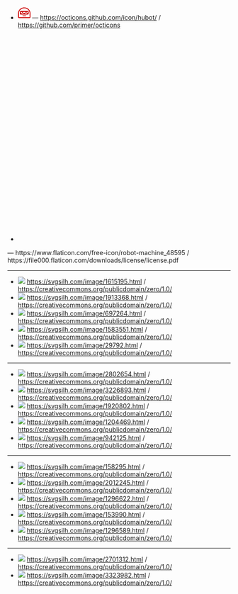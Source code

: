 <!-- 🤖 -->
- <svg height="32" class="octicon octicon-hubot" viewBox="0 0 14 16" version="1.1" width="28" aria-hidden="true"><path fill="#CC0000" fill-rule="evenodd" d="M3 6c-.55 0-1 .45-1 1v2c0 .55.45 1 1 1h8c.55 0 1-.45 1-1V7c0-.55-.45-1-1-1H3zm8 1.75L9.75 9h-1.5L7 7.75 5.75 9h-1.5L3 7.75V7h.75L5 8.25 6.25 7h1.5L9 8.25 10.25 7H11v.75zM5 11h4v1H5v-1zm2-9C3.14 2 0 4.91 0 8.5V13c0 .55.45 1 1 1h12c.55 0 1-.45 1-1V8.5C14 4.91 10.86 2 7 2zm6 11H1V8.5c0-3.09 2.64-5.59 6-5.59s6 2.5 6 5.59V13z"></path></svg> — https://octicons.github.com/icon/hubot/ / https://github.com/primer/octicons
- <svg xmlns="http://www.w3.org/2000/svg" xmlns:xlink="http://www.w3.org/1999/xlink" version="1.1" id="Capa_1" x="0px" y="0px" width="512px" height="512px" viewBox="0 0 32 32" style="enable-background:new 0 0 32 32;" xml:space="preserve">
<g>
	<path d="M17.634,24.156h4.35l0.404-9.652c0.272,0.228,0.623,0.365,1.008,0.365c0.867,0,1.568-0.703,1.568-1.57   c0-0.867-0.703-1.57-1.568-1.57c-0.737,0-1.354,0.509-1.523,1.194h-5.858H15.99h-5.861c-0.169-0.685-0.786-1.194-1.522-1.194   c-0.868,0-1.571,0.703-1.571,1.57c0,0.867,0.703,1.57,1.571,1.57c0.383,0,0.733-0.138,1.006-0.365l0.406,9.652h4.349v2.342H8.604   V32h7.385h0.024h7.386v-5.502h-5.767v-2.342H17.634z M13.842,18.027l0.01-0.258c-0.267-0.056-0.519-0.166-0.737-0.33l-0.182,0.168   c-0.038,0.037-0.1,0.035-0.136-0.004l-0.313-0.334c-0.035-0.037-0.032-0.102,0.005-0.137l0.176-0.164   c-0.151-0.229-0.25-0.49-0.289-0.763l-0.232-0.009c-0.054-0.002-0.095-0.047-0.094-0.1l0.017-0.457   c0.002-0.054,0.046-0.095,0.1-0.094l0.231,0.008c0.057-0.271,0.175-0.526,0.344-0.746l-0.159-0.171   c-0.018-0.019-0.027-0.043-0.026-0.069s0.013-0.05,0.031-0.067l0.334-0.313c0.039-0.036,0.101-0.034,0.136,0.005l0.165,0.176   c0.229-0.146,0.486-0.239,0.754-0.274l0.007-0.235c0.002-0.054,0.046-0.095,0.1-0.093l0.458,0.016   c0.053,0.002,0.094,0.046,0.093,0.1l-0.008,0.243c0.262,0.059,0.508,0.174,0.721,0.337l0.188-0.176   c0.019-0.018,0.044-0.027,0.07-0.026c0.024,0,0.049,0.012,0.066,0.03l0.122,0.131l0.19,0.204c0.036,0.039,0.034,0.1-0.004,0.136   l-0.186,0.175l-0.006,0.005c0.002,0.003,0.003,0.007,0.006,0.011c0.139,0.221,0.231,0.469,0.269,0.727l0.271,0.01   c0.054,0.002,0.095,0.046,0.093,0.099l-0.016,0.458c-0.002,0.053-0.046,0.095-0.1,0.092l-0.271-0.008   c-0.045,0.212-0.13,0.415-0.246,0.6c-0.023,0.037-0.048,0.075-0.075,0.112l0.075,0.08l0.11,0.118   c0.036,0.039,0.034,0.1-0.005,0.136l-0.105,0.099l-0.229,0.213c-0.02,0.02-0.043,0.027-0.07,0.026   c-0.025-0.001-0.049-0.012-0.066-0.03l-0.179-0.19c-0.225,0.149-0.479,0.249-0.748,0.29l-0.01,0.265   c-0.001,0.054-0.047,0.095-0.1,0.093l-0.458-0.015C13.881,18.126,13.84,18.081,13.842,18.027z M14.301,20.846l0.018-0.546   c0.002-0.063,0.055-0.112,0.119-0.11l0.274,0.011c0.068-0.322,0.208-0.626,0.41-0.888l-0.19-0.203   c-0.021-0.021-0.031-0.053-0.03-0.084c0.001-0.028,0.015-0.059,0.037-0.08l0.397-0.37c0.046-0.043,0.119-0.04,0.162,0.006   l0.196,0.21c0.032-0.021,0.064-0.037,0.099-0.057c0.247-0.139,0.518-0.233,0.797-0.271l0.011-0.278   c0.001-0.062,0.055-0.113,0.118-0.11l0.543,0.019c0.063,0.002,0.113,0.055,0.111,0.119l-0.01,0.287   c0.311,0.07,0.604,0.207,0.857,0.4l0.225-0.209c0.021-0.021,0.051-0.032,0.082-0.031c0.029,0.001,0.059,0.014,0.08,0.037   l0.372,0.397c0.043,0.046,0.041,0.117-0.007,0.161l-0.229,0.214c0.17,0.265,0.281,0.565,0.326,0.878l0.322,0.012   c0.062,0.002,0.113,0.056,0.109,0.119l-0.019,0.545c-0.002,0.062-0.056,0.111-0.118,0.108l-0.322-0.011   c-0.063,0.305-0.195,0.595-0.381,0.849l0.221,0.233c0.041,0.047,0.039,0.119-0.006,0.162l-0.397,0.373   c-0.022,0.021-0.054,0.031-0.082,0.029c-0.031-0.002-0.06-0.015-0.08-0.037l-0.214-0.229c-0.27,0.178-0.571,0.296-0.891,0.346   l-0.011,0.316c-0.002,0.062-0.056,0.113-0.118,0.109l-0.544-0.019c-0.062-0.002-0.113-0.056-0.111-0.119l0.012-0.308   c-0.229-0.046-0.446-0.129-0.648-0.244c-0.079-0.045-0.156-0.093-0.229-0.146l-0.214,0.201c-0.048,0.043-0.12,0.041-0.162-0.007   l-0.372-0.397c-0.042-0.043-0.039-0.12,0.006-0.161l0.209-0.196c-0.181-0.273-0.298-0.583-0.344-0.906l-0.273-0.01   C14.348,20.961,14.298,20.908,14.301,20.846z M22.69,27.206v4.086h-6.678h-0.024H9.312v-4.086h6.677h0.024H22.69z M15.254,15.991   c0.02-0.561-0.42-1.031-0.979-1.051c-0.562-0.019-1.031,0.42-1.052,0.981c-0.019,0.562,0.421,1.031,0.981,1.05   C14.764,16.991,15.234,16.552,15.254,15.991z M14.225,16.341c-0.214-0.007-0.381-0.185-0.372-0.398   c0.007-0.213,0.186-0.38,0.397-0.373c0.212,0.007,0.379,0.186,0.372,0.398C14.616,16.182,14.438,16.35,14.225,16.341z    M16.861,21.884c0.667,0.023,1.226-0.499,1.249-1.167c0.021-0.667-0.5-1.227-1.166-1.25c-0.513-0.017-0.958,0.286-1.15,0.729   c-0.059,0.137-0.094,0.283-0.1,0.438c-0.006,0.185,0.031,0.36,0.1,0.521C15.973,21.57,16.379,21.867,16.861,21.884z M16.919,20.218   c0.252,0.009,0.451,0.222,0.442,0.474c-0.009,0.254-0.222,0.453-0.476,0.443c-0.253-0.01-0.45-0.222-0.441-0.474   C16.452,20.407,16.666,20.209,16.919,20.218z M13.286,5.818h0.943v0.884h-0.943V5.818z M8.653,20.797l-2.526-0.383l0.127-0.836   l2.526,0.383L8.653,20.797z M8.479,21.941l-2.526-0.381l0.127-0.838l2.526,0.383L8.479,21.941z M8.303,23.102l-2.525-0.385   l0.127-0.836l2.525,0.385L8.303,23.102z M9.347,16.221l-2.526-0.383l0.127-0.837l2.526,0.383L9.347,16.221z M9.173,17.365   L6.647,16.98l0.127-0.836L9.3,16.529L9.173,17.365z M8.998,18.523l-2.525-0.383l0.126-0.836l2.526,0.381L8.998,18.523z    M8.823,19.67l-2.526-0.384l0.127-0.837l2.526,0.385L8.823,19.67z M4.958,23.193l3.644,0.474l-0.263,2.021l-0.956-0.125   l0.136-1.043l-1.732-0.226l-0.135,1.043l-0.957-0.125L4.958,23.193z M16.013,11.125h5.085V3.606h-0.895v-1.68h0.895V0h-1.926v1.926   h0.568v1.68h-3.729h-0.024h-3.71v-1.68h0.569V0h-1.924v1.926h0.894v1.68h-0.915v7.519h5.085H16.013z M17.602,5.228h2.2v2.044h-2.2   V5.228z M12.298,5.228H14.5v2.044h-2.202V5.228z M13.045,9.237h2.943h0.024h2.944v0.649h-2.944h-0.024h-2.943V9.237z M17.853,5.818   h0.941v0.884h-0.941V5.818z M23.22,19.96l2.526-0.384l0.128,0.836l-2.527,0.385L23.22,19.96z M23.396,21.105l2.525-0.383   l0.127,0.836l-2.525,0.385L23.396,21.105z M23.57,22.264l2.526-0.384l0.127,0.837L23.697,23.1L23.57,22.264z M22.527,15.383   L25.054,15l0.127,0.836l-2.525,0.383L22.527,15.383z M22.698,16.53l2.527-0.384l0.127,0.836l-2.527,0.385L22.698,16.53z    M22.878,17.688l2.525-0.383l0.126,0.836l-2.524,0.383L22.878,17.688z M23.052,18.832l2.525-0.384l0.127,0.837l-2.525,0.383   L23.052,18.832z M27.306,25.212l-0.953,0.125l-0.137-1.043l-1.731,0.226l0.135,1.043l-0.954,0.125l-0.263-2.021l3.644-0.474   L27.306,25.212z M12.868,29.286c0,0.478-0.388,0.864-0.865,0.864s-0.865-0.387-0.865-0.864s0.388-0.865,0.865-0.865   S12.868,28.809,12.868,29.286z M15.463,29.277c0,0.479-0.387,0.865-0.865,0.865s-0.864-0.388-0.864-0.865s0.387-0.864,0.864-0.864   C15.076,28.413,15.463,28.801,15.463,29.277z M19.134,29.286c0-0.478,0.388-0.865,0.865-0.865c0.477,0,0.864,0.388,0.864,0.865   s-0.388,0.864-0.864,0.864C19.521,30.15,19.134,29.764,19.134,29.286z M16.537,29.277c0-0.478,0.388-0.864,0.865-0.864   s0.865,0.388,0.865,0.864c0,0.479-0.388,0.865-0.865,0.865S16.537,29.756,16.537,29.277z" fill="#CC0000"/>
</g>
</svg><!-- .element: width="32px" height="32px" --> — https://www.flaticon.com/free-icon/robot-machine_48595 / https://file000.flaticon.com/downloads/license/license.pdf

-----

- ![](https://svgsilh.com/svg/1615195.svg)<!-- .element: width="32px" height="32px" --> https://svgsilh.com/image/1615195.html / https://creativecommons.org/publicdomain/zero/1.0/
- ![](https://svgsilh.com/svg/1913368.svg)<!-- .element: width="32px" height="32px" --> https://svgsilh.com/image/1913368.html / https://creativecommons.org/publicdomain/zero/1.0/
- ![](https://svgsilh.com/svg/697264.svg)<!-- .element: width="32px" height="32px" --> https://svgsilh.com/image/697264.html / https://creativecommons.org/publicdomain/zero/1.0/
- ![](https://svgsilh.com/svg/1583551.svg)<!-- .element: width="32px" height="32px" --> https://svgsilh.com/image/1583551.html / https://creativecommons.org/publicdomain/zero/1.0/
- ![](https://svgsilh.com/svg/29792.svg)<!-- .element: width="32px" height="32px" --> https://svgsilh.com/image/29792.html / https://creativecommons.org/publicdomain/zero/1.0/

-----

- ![](https://svgsilh.com/svg/2802654.svg)<!-- .element: width="32px" height="32px" --> https://svgsilh.com/image/2802654.html / https://creativecommons.org/publicdomain/zero/1.0/
- ![](https://svgsilh.com/svg/3226893.svg)<!-- .element: width="32px" height="32px" --> https://svgsilh.com/image/3226893.html / https://creativecommons.org/publicdomain/zero/1.0/
- ![](https://svgsilh.com/svg/1920802.svg)<!-- .element: width="32px" height="32px" --> https://svgsilh.com/image/1920802.html / https://creativecommons.org/publicdomain/zero/1.0/
- ![](https://svgsilh.com/svg/1204469.svg)<!-- .element: width="32px" height="32px" --> https://svgsilh.com/image/1204469.html / https://creativecommons.org/publicdomain/zero/1.0/
- ![](https://svgsilh.com/svg/942125.svg)<!-- .element: width="32px" height="32px" --> https://svgsilh.com/image/942125.html / https://creativecommons.org/publicdomain/zero/1.0/

-----

- ![](https://svgsilh.com/svg/158295.svg)<!-- .element: width="32px" height="32px" --> https://svgsilh.com/image/158295.html / https://creativecommons.org/publicdomain/zero/1.0/
- ![](https://svgsilh.com/svg/2012245.svg)<!-- .element: width="32px" height="32px" --> https://svgsilh.com/image/2012245.html / https://creativecommons.org/publicdomain/zero/1.0/
- ![](https://svgsilh.com/svg/1296622.svg)<!-- .element: width="32px" height="32px" --> https://svgsilh.com/image/1296622.html / https://creativecommons.org/publicdomain/zero/1.0/
- ![](https://svgsilh.com/svg/153990.svg)<!-- .element: width="32px" height="32px" --> https://svgsilh.com/image/153990.html / https://creativecommons.org/publicdomain/zero/1.0/
- ![](https://svgsilh.com/svg/1296589.svg)<!-- .element: width="32px" height="32px" --> https://svgsilh.com/image/1296589.html / https://creativecommons.org/publicdomain/zero/1.0/

-----

- ![](https://svgsilh.com/svg/2701312.svg)<!-- .element: width="32px" height="32px" --> https://svgsilh.com/image/2701312.html / https://creativecommons.org/publicdomain/zero/1.0/
- ![](https://svgsilh.com/svg/3323982.svg)<!-- .element: width="32px" height="32px" --> https://svgsilh.com/image/3323982.html / https://creativecommons.org/publicdomain/zero/1.0/

